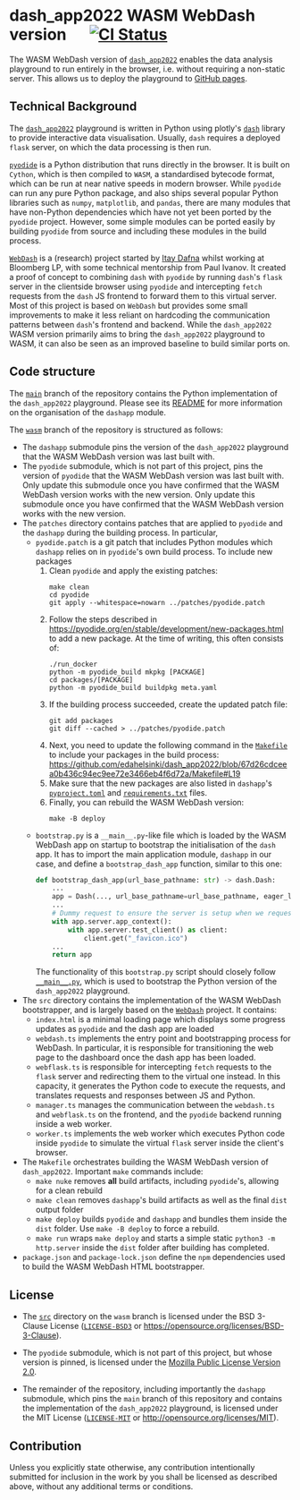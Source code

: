 # dash_app2022 WASM WebDash version &emsp; [![CI Status]][workflow]

[CI Status]: https://img.shields.io/github/checks-status/edahelsinki/dash_app2022/wasm?label=gh-pages
[workflow]: https://github.com/edahelsinki/dash_app2022/actions/workflows/gh-pages.yaml?query=branch%3Awasm

The WASM WebDash version of [`dash_app2022`](https://github.com/edahelsinki/dash_app2022) enables the data analysis playground to run entirely in the browser, i.e. without requiring a non-static server. This allows us to deploy the playground to [GitHub pages](https://www.edahelsinki.fi/dash_app2022).

## Technical Background

The [`dash_app2022`](https://github.com/edahelsinki/dash_app2022) playground is written in Python using plotly's [`dash`](https://github.com/plotly/dash) library to provide interactive data visualisation. Usually, `dash` requires a deployed `flask` server, on which the data processing is then run.

[`pyodide`](https://github.com/pyodide/pyodide) is a Python distribution that runs directly in the browser. It is built on `Cython`, which is then compiled to `WASM`, a standardised bytecode format, which can be run at near native speeds in modern browser. While `pyodide` can run any pure Python package, and also ships several popular Python libraries such as `numpy`, `matplotlib`, and `pandas`, there are many modules that have non-Python dependencies which have not yet been ported by the `pyodide` project. However, some simple modules can be ported easily by building `pyodide` from source and including these modules in the build process.

[`WebDash`](https://github.com/ibdafna/webdash) is a (research) project started by [Itay Dafna](https://github.com/ibdafna) whilst working at Bloomberg LP, with some technical mentorship from Paul Ivanov. It created a proof of concept to combining `dash` with `pyodide` by running `dash`'s `flask` server in the clientside browser using `pyodide` and intercepting `fetch` requests from the `dash` JS frontend to forward them to this virtual server. Most of this project is based on `WebDash` but provides some small improvements to make it less reliant on hardcoding the communication patterns between `dash`'s frontend and backend. While the `dash_app2022` WASM version primarily aims to bring the `dash_app2022` playground to WASM, it can also be seen as an improved baseline to build similar ports on.

## Code structure

The [`main`](https://github.com/edahelsinki/dash_app2022/tree/main) branch of the repository contains the Python implementation of the `dash_app2022` playground. Please see its [README](https://github.com/edahelsinki/dash_app2022/blob/main/README.md) for more information on the organisation of the `dashapp` module.

The [`wasm`](https://github.com/edahelsinki/dash_app2022/tree/wasm) branch of the repository is structured as follows:
* The `dashapp` submodule pins the version of the `dash_app2022` playground that the WASM WebDash version was last built with.
* The `pyodide` submodule, which is not part of this project, pins the version of `pyodide` that the WASM WebDash version was last built with. Only update this submodule once you have confirmed that the WASM WebDash version works with the new version. Only update this submodule once you have confirmed that the WASM WebDash version works with the new version.
* The `patches` directory contains patches that are applied to `pyodide` and the `dashapp` during the building process. In particular,
  * `pyodide.patch` is a git patch that includes Python modules which `dashapp` relies on in `pyodide`'s own build process. To include new packages
    1. Clean `pyodide` and apply the existing patches:
       ```shell
       make clean
       cd pyodide
       git apply --whitespace=nowarn ../patches/pyodide.patch
       ```
    2. Follow the steps described in https://pyodide.org/en/stable/development/new-packages.html to add a new package. At the time of writing, this often consists of:
       ```shell
       ./run_docker
       python -m pyodide_build mkpkg [PACKAGE]
       cd packages/[PACKAGE]
       python -m pyodide_build buildpkg meta.yaml
       ```
    3. If the building process succeeded, create the updated patch file:
       ```shell
       git add packages
       git diff --cached > ../patches/pyodide.patch
       ```
    4. Next, you need to update the following command in the [`Makefile`](https://github.com/edahelsinki/dash_app2022/blob/wasm/Makefile) to include your packages in the build process:
       https://github.com/edahelsinki/dash_app2022/blob/67d26cdceea0b436c94ec9ee72e3466eb4f6d72a/Makefile#L19
    5. Make sure that the new packages are also listed in `dashapp`'s [`pyproject.toml`](https://github.com/edahelsinki/dash_app2022/blob/main/pyproject.toml) and [`requirements.txt`](https://github.com/edahelsinki/dash_app2022/blob/main/requirements.txt) files.
    6. Finally, you can rebuild the WASM WebDash version:
       ```shell
       make -B deploy
       ```
  * `bootstrap.py` is a `__main__.py`-like file which is loaded by the WASM WebDash app on startup to bootstrap the initialisation of the `dash` app. It has to import the main application module, `dashapp` in our case, and define a `bootstrap_dash_app` function, similar to this one:
    ```python
    def bootstrap_dash_app(url_base_pathname: str) -> dash.Dash:
        ...
        app = Dash(..., url_base_pathname=url_base_pathname, eager_loading=True, ...)
        ...
        # Dummy request to ensure the server is setup when we request the index
        with app.server.app_context():
            with app.server.test_client() as client:
                client.get("_favicon.ico")
        ...
        return app
    ```
    The functionality of this `bootstrap.py` script should closely follow [`__main__.py`](https://github.com/edahelsinki/dash_app2022/blob/main/dashapp/__main__.py), which is used to bootstrap the Python version of the `dash_app2022` playground.
* The `src` directory contains the implementation of the WASM WebDash bootstrapper, and is largely based on the [`WebDash`](https://github.com/ibdafna/webdash) project. It contains:
  * `index.html` is a minimal loading page which displays some progress updates as `pyodide` and the dash app are loaded
  * `webdash.ts` implements the entry point and bootstrapping process for WebDash. In particular, it is responsible for transitioning the web page to the dashboard once the dash app has been loaded.
  * `webflask.ts` is responsible for intercepting `fetch` requests to the `flask` server and redirecting them to the virtual one instead. In this capacity, it generates the Python code to execute the requests, and translates requests and responses between JS and Python.
  * `manager.ts` manages the communication between the `webdash.ts` and `webflask.ts` on the frontend, and the `pyodide` backend running inside a web worker.
  * `worker.ts` implements the web worker which executes Python code inside `pyodide` to simulate the virtual `flask` server inside the client's browser.
* The `Makefile` orchestrates building the WASM WebDash version of `dash_app2022`. Important `make` commands include:
  * `make nuke` removes **all** build artifacts, including `pyodide`'s, allowing for a clean rebuild
  * `make clean` removes `dashapp`'s build artifacts as well as the final `dist` output folder
  * `make deploy` builds `pyodide` and `dashapp` and bundles them inside the `dist` folder. Use `make -B deploy` to force a rebuild.
  * `make run` wraps `make deploy` and starts a simple static `python3 -m http.server` inside the `dist` folder after building has completed.
* `package.json` and `package-lock.json` define the `npm` dependencies used to build the WASM WebDash HTML bootstrapper.

## License

* The [`src`](https://github.com/edahelsinki/dash_app2022/tree/wasm/src) directory on the `wasm` branch is licensed under the BSD 3-Clause License ([`LICENSE-BSD3`](LICENSE-BSD3) or https://opensource.org/licenses/BSD-3-Clause).

* The `pyodide` submodule, which is not part of this project, but whose version is pinned, is licensed under the [Mozilla Public License Version 2.0](https://choosealicense.com/licenses/mpl-2.0/).

* The remainder of the repository, including importantly the `dashapp` submodule, which pins the `main` branch of this repository and contains the implementation of the `dash_app2022` playground, is licensed under the MIT License ([`LICENSE-MIT`](LICENSE-MIT) or http://opensource.org/licenses/MIT).

## Contribution

Unless you explicitly state otherwise, any contribution intentionally submitted for inclusion in the work by you shall be licensed as described above, without any additional terms or conditions.
